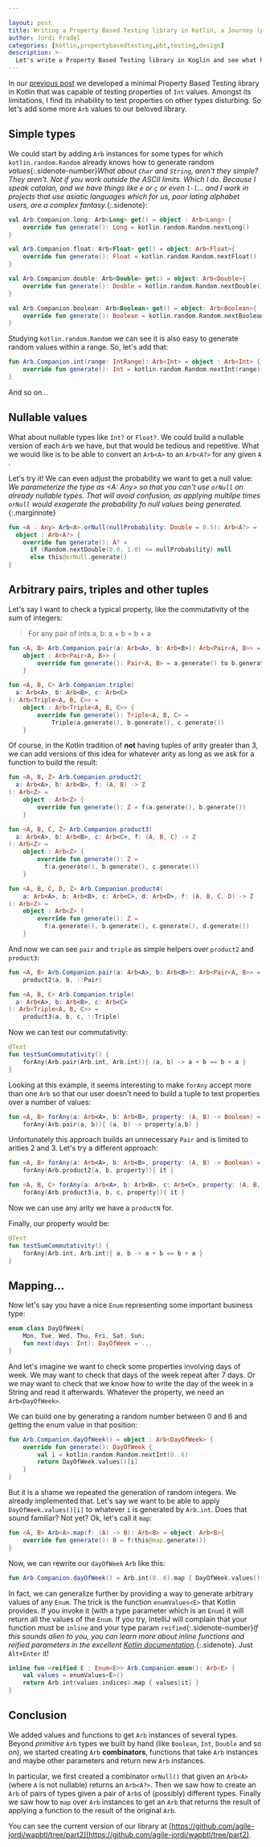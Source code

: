 ```yaml
---

layout: post
title: Writing a Property Based Testing library in Kotlin, a Journey (part 2)
author: Jordi Pradel
categories: [kotlin,propertybasedtesting,pbt,testing,design]
description: >-
  Let's write a Property Based Testing library in Koglin and see what happens!
---
```


In our [previous post](/2022-07-01-writing-a-pbt-ibrary-1.html) we developed a minimal Property Based Testing library in Kotlin that was capable of testing properties of `Int` values. Amongst its limitations, I find its inhability to test properties on other types disturbing. So let's add some more `Arb` values to our beloved library.

## Simple types

We could start by adding `Arb` instances for some types for which `kotlin.random.Random` already knows how to generate random _values_{:.sidenote-number}_What about `Char` and `String`, aren't they simple? They aren't. Not if you work outside the ASCII limits. Which I do. Because I speak catalan, and we have things like `è` or `ç` or even `l·l`... and I work in projects that use asiatic languages which for us, poor lating alphabet users, are a complex fantasy._{:.sidenote}:

```kotlin
val Arb.Companion.long: Arb<Long> get() = object : Arb<Long> {
    override fun generate(): Long = kotlin.random.Random.nextLong()
}

val Arb.Companion.float: Arb<Float> get() = object: Arb<Float>{
    override fun generate(): Float = kotlin.random.Random.nextFloat()
}

val Arb.Companion.double: Arb<Double> get() = object: Arb<Double>{
    override fun generate(): Double = kotlin.random.Random.nextDouble()
}

val Arb.Companion.boolean: Arb<Boolean> get() = object: Arb<Boolean>{
    override fun generate(): Boolean = kotlin.random.Random.nextBoolean()
}
```

Studying `kotlin.random.Random` we can see it is also easy to generate random values within a range. So, let's add that:

```kotlin
fun Arb.Companion.int(range: IntRange): Arb<Int> = object : Arb<Int> {
    override fun generate(): Int = kotlin.random.Random.nextInt(range)
}
```

And so on...

## Nullable values

What about nullable types like `Int?` or `Float?`. We could build a nullable version of each `Arb` we have, but that would be tedious and repetitive. What we would like is to be able to convert an `Arb<A>` to an `Arb<A?>` for any given `A` .

Let's try it! We can even adjust the probability we want to get a null value: _We parameterize the type as <A: Any> so that you can't use `orNull` on already nullable types. That will avoid confusion, as applying multilpe times `orNull` would exagerate the probability fo null values being generated._{:.marginnote} 

```kotlin
fun <A : Any> Arb<A>.orNull(nullProbability: Double = 0.5): Arb<A?> =
  object : Arb<A?> {
    override fun generate(): A? =
      if (Random.nextDouble(0.0, 1.0) <= nullProbability) null
      else this@orNull.generate()
}
```



## Arbitrary pairs, triples and other tuples

Let's say I want to check a typical property, like the commutativity of the sum of integers:

> For any pair of ints a, b: a + b = b + a

```kotlin
fun <A, B> Arb.Companion.pair(a: Arb<A>, b: Arb<B>): Arb<Pair<A, B>> =
    object : Arb<Pair<A, B>> {
        override fun generate(): Pair<A, B> = a.generate() to b.generate()
    }

fun <A, B, C> Arb.Companion.triple(
  a: Arb<A>, b: Arb<B>, c: Arb<C>
): Arb<Triple<A, B, C>> =
    object : Arb<Triple<A, B, C>> {
        override fun generate(): Triple<A, B, C> =
            Triple(a.generate(), b.generate(), c.generate())
    }
```

Of course, in the Kotlin tradition of **not** having tuples of arity greater than 3, we can add versions of this idea for whatever arity as long as we ask for a function to build the result:

```kotlin
fun <A, B, Z> Arb.Companion.product2(
  a: Arb<A>, b: Arb<B>, f: (A, B) -> Z
): Arb<Z> =
    object : Arb<Z> {
        override fun generate(): Z = f(a.generate(), b.generate())
    }

fun <A, B, C, Z> Arb.Companion.product3(
  a: Arb<A>, b: Arb<B>, c: Arb<C>, f: (A, B, C) -> Z
): Arb<Z> =
    object : Arb<Z> {
        override fun generate(): Z = 
          f(a.generate(), b.generate(), c.generate())
    }

fun <A, B, C, D, Z> Arb.Companion.product4(
    a: Arb<A>, b: Arb<B>, c: Arb<C>, d: Arb<D>, f: (A, B, C, D) -> Z
): Arb<Z> =
    object : Arb<Z> {
        override fun generate(): Z = 
          f(a.generate(), b.generate(), c.generate(), d.generate())
    }
```

And now we can see `pair` and `triple` as simple helpers over `product2` and `product3`:

```kotlin
fun <A, B> Arb.Companion.pair(a: Arb<A>, b: Arb<B>): Arb<Pair<A, B>> =
    product2(a, b, ::Pair)

fun <A, B, C> Arb.Companion.triple(
  a: Arb<A>, b: Arb<B>, c: Arb<C>
): Arb<Triple<A, B, C>> =
    product3(a, b, c, ::Triple)
```

Now we can test our commutativity:

```kotlin
@Test
fun testSumCommutativity() {
    forAny(Arb.pair(Arb.int, Arb.int)){ (a, b) -> a + b == b + a }
}
```

Looking at this example, it seems interesting to make `forAny` accept more than one `Arb` so that our user doesn't need to build a tuple to test properties over a number of values:

```kotlin
fun <A, B> forAny(a: Arb<A>, b: Arb<B>, property: (A, B) -> Boolean) =
    forAny(Arb.pair(a, b)){ (a, b) -> property(a,b) }
```

Unfortunately this approach builds an unnecessary `Pair` and is limited to arities 2 and 3. Let's try a different approach:

```kotlin
fun <A, B> forAny(a: Arb<A>, b: Arb<B>, property: (A, B) -> Boolean) =
    forAny(Arb.product2(a, b, property)){ it }

fun <A, B, C> forAny(a: Arb<A>, b: Arb<B>, c: Arb<C>, property: (A, B, C) -> Boolean) =
    forAny(Arb.product3(a, b, c, property)){ it }
```

Now we can use any arity we have a `productN` for.

Finally, our property would be:

```kotlin
@Test
fun testSumCommutativity() {
    forAny(Arb.int, Arb.int){ a, b -> a + b == b + a }
}
```


## Mapping...

Now let's say you have a nice `Enum` representing some important business type:

```kotlin
enum class DayOfWeek{
    Mon, Tue, Wed, Thu, Fri, Sat, Sun;
    fun next(days: Int): DayOfWeek = ...
}
```

And let's imagine we want to check some properties involving days of week. We may want to check that days of the week repeat after 7 days. Or we may want to check that we know how to write the day of the week in a String and read it afterwards. Whatever the property, we need an `Arb<DayOfWeek>`. 

We can build one by generating a random number between 0 and 6 and getting the enum value in that position:

```kotlin
fun Arb.Companion.dayOfWeek() = object : Arb<DayOfWeek> {
    override fun generate(): DayOfWeek {
        val i = kotlin.random.Random.nextInt(0..6)
        return DayOfWeek.values()[i]
    }
}
```

But it is a shame we repeated the generation of random integers. We already implemented that. Let's say we want to be able to apply `DayOfWeek.values()[i]` to whatever `i` is generated by `Arb.int`. Does that sound familiar? Not yet? Ok, let's call it `map`:

```kotlin
fun <A, B> Arb<A>.map(f: (A) -> B): Arb<B> = object: Arb<B>{
    override fun generate(): B = f(this@map.generate())
}
```

Now, we can rewrite our `dayOfWeek` `Arb` like this:

```kotlin
fun Arb.Companion.dayOfWeek() = Arb.int(0..6).map { DayOfWeek.values()[it] }
```

In fact, we can generalize further by providing a way to generate arbitrary values of any `Enum`. The trick is the function `enumValues<E>` that Kotlin provides. If you invoke it (with a type parameter which is an `Enum`) it will return all the values of the `Enum`. If you try, IntelliJ will complain that your function must be `inline` and your type param `reified`{:.sidenote-number}_If this sounds alien to you, you can learn more about inline functions and reified parameters in the excellent [Kotlin documentation](https://kotlinlang.org/docs/inline-functions.html#reified-type-parameters)._{:.sidenote}. Just `Alt+Enter` it!

```kotlin
inline fun <reified E : Enum<E>> Arb.Companion.enum(): Arb<E> {
    val values = enumValues<E>()
    return Arb.int(values.indices).map { values[it] }
}
```

## Conclusion

We added values and functions to get `Arb` instances of several types. Beyond _primitive_ `Arb` types we built by hand (like `Boolean`, `Int`, `Double` and so on), we started creating `Arb` **combinators**, functions that take `Arb` instances and maybe other parameters and return new `Arb` instances.

In particular, we first created a combinator `orNull()` that given an `Arb<A>` (where `A` is not nullable) returns an `Arb<A?>`. Then we saw how to create an `Arb` of pairs of types given a pair of `Arb`s of (possibly) different types. Finally we saw how to `map` over `Arb` instances to get an `Arb` that returns the result of applying a function to the result of the original `Arb`.

You can see the current version of our library at [https://github.com/agile-jordi/wapbtl/tree/part2](https://github.com/agile-jordi/wapbtl/tree/part2).
